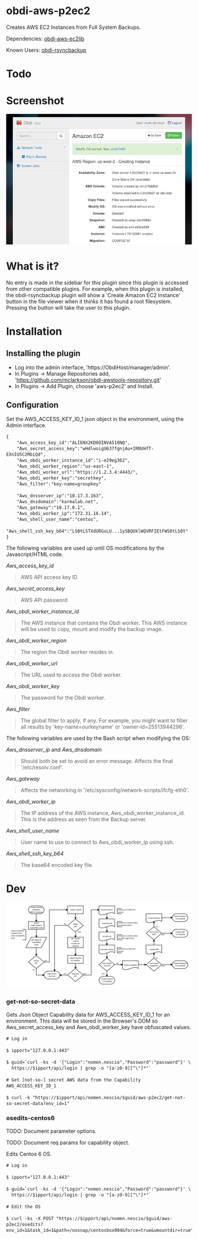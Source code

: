 # obdi-aws-p2ec2
Creates AWS EC2 Instances from Full System Backups.

Dependencies: [obdi-aws-ec2lib](https://github.com/mclarkson/obdi-aws-ec2lib)

Known Users: [obdi-rsyncbackup](https://github.com/mclarkson/obdi-rsyncbackup)

# Todo


# Screenshot

![](images/obdi-aws-p2ec2-small.png?raw=true)

# What is it?

No entry is made in the sidebar for this plugin since this plugin is accessed
from other compatible plugins. For example, when this plugin is installed, the
obdi-rsyncbackup plugin will show a 'Create Amazon EC2 Instance' button in the
file viewer when it thinks it has found a root filesystem. Pressing the button
will take the user to this plugin.

# Installation

## Installing the plugin

* Log into the admin interface, 'https://ObdiHost/manager/admin'.
* In Plugins -> Manage Repositories add, 'https://github.com/mclarkson/obdi-awstools-repository.git'
* In Plugins -> Add Plugin, choose 'aws-p2ec2' and Install.

## Configuration

Set the AWS_ACCESS_KEY_ID_1 json object in the environment, using the Admin interface.
```
{
    "Aws_access_key_id":"ALIENX2KD6OINVA510NQ",
    "Aws_secret_access_key":"wHdlwoigU637fgnjAu+IRNVHfT-EXnIU5C2MbiQd",
    "Aws_obdi_worker_instance_id":"i-e29eg362",
    "Aws_obdi_worker_region":"us-east-1",
    "Aws_obdi_worker_url":"https://1.2.3.4:4443/",
    "Aws_obdi_worker_key":"secretkey",
    "Aws_filter":"key-name=groupkey"

    "Aws_dnsserver_ip":"10.17.3.163",
    "Aws_dnsdomain":"karmalab.net",
    "Aws_gateway":"10.17.0.1",
    "Aws_obdi_worker_ip":"172.31.16.14",
    "Aws_shell_user_name":"centos",
    "Aws_shell_ssh_key_b64":"LS0tLSTXdURGxLU...1ySBQUklWQVRFIEtFWS0tLS0t"
}
```

The following variables are used up until OS modifications by the Javascript/HTML code.

*Aws_access_key_id*
> AWS API access key ID

*Aws_secret_access_key*
> AWS API password

*Aws_obdi_worker_instance_id*
> The AWS instance that contains the Obdi worker.
> This AWS instance will be used to copy, mount and modify the backup image.

*Aws_obdi_worker_region*
> The region the Obdi worker resides in.

*Aws_obdi_worker_url*
> The URL used to access the Obdi worker.

*Aws_obdi_worker_key*
> The password for the Obdi worker.

*Aws_filter*
> The global filter to apply, if any. For example, you might want to filter all
> results by 'key-name=ourkeyname' or 'owner-id=25513944296'.

The following variables are used by the Bash script when modifying the OS:

*Aws_dnsserver_ip* and *Aws_dnsdomain*
> Should both be set to avoid an error message. Affects the final '/etc/resolv.conf'.

*Aws_gateway*
> Affects the networking in '/etc/sysconfig/network-scripts/ifcfg-eth0'.

*Aws_obdi_worker_ip*
> The IP address of the AWS instance, Aws_obdi_worker_instance_id. This is the address
> as seen from the Backup server.

*Aws_shell_user_name*
> User name to use to connect to Aws_obdi_worker_ip using ssh.

*Aws_shell_ssh_key_b64*
> The base64 encoded key file.

# Dev

![](images/instance-creation.png?raw=true)

### get-not-so-secret-data

Gets Json Object Capability data for AWS_ACCESS_KEY_ID_1 for an environment.
This data will be stored in the Browser's DOM so Aws_secret_access_key and
Aws_obdi_worker_key have obfuscated values.

```
# Log in

$ ipport="127.0.0.1:443"

$ guid=`curl -ks -d '{"Login":"nomen.nescio","Password":"password"}' \
  https://$ipport/api/login | grep -o "[a-z0-9][^\"]*"`

# Get [not-so-] secret AWS data from the Capability AWS_ACCESS_KEY_ID_1

$ curl -k "https://$ipport/api/nomen.nescio/$guid/aws-p2ec2/get-not-so-secret-data?env_id=1"

```

### osedits-centos6

TODO: Document parameter options.

TODO: Document req params for capability object.

Edits Centos 6 OS.

```
# Log in

$ ipport="127.0.0.1:443"

$ guid=`curl -ks -d '{"Login":"nomen.nescio","Password":"password"}' \
  https://$ipport/api/login | grep -o "[a-z0-9][^\"]*"`

# Edit the OS

$ curl -ks -X POST "https://$ipport/api/nomen.nescio/$guid/aws-p2ec2/osedits?env_id=1&task_id=1&path=/nosnap/centosbox004&force=true&umountdir=true"

```

